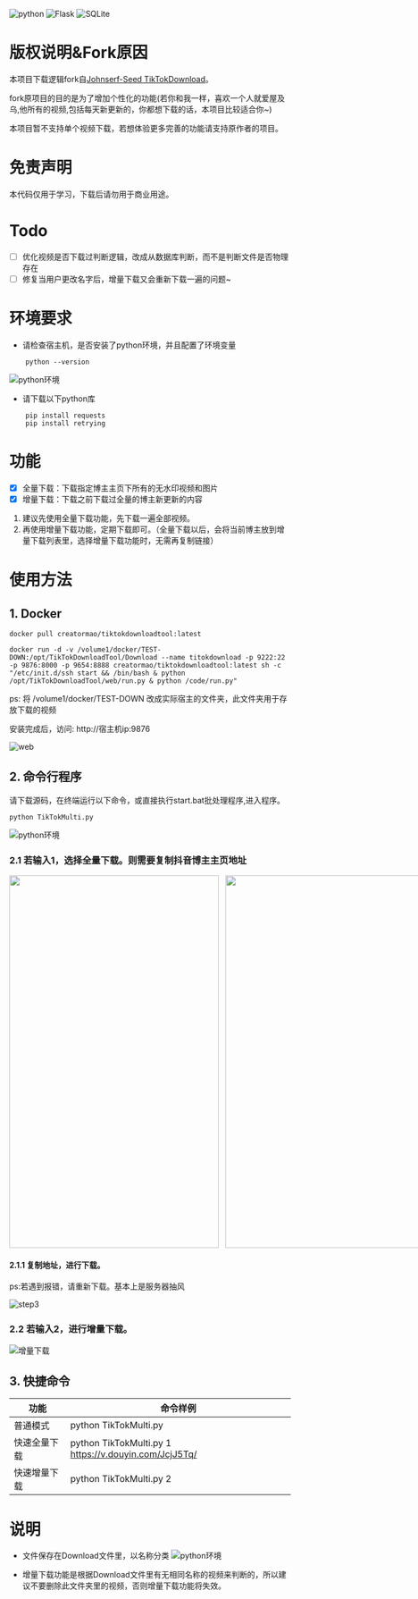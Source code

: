 
![python](https://img.shields.io/badge/python-blue) ![Flask](https://img.shields.io/badge/Flask-green) ![SQLite](https://img.shields.io/badge/SQLite-yellow)

#

# 版权说明&Fork原因
本项目下载逻辑fork自[Johnserf-Seed TikTokDownload](https://github.com/Johnserf-Seed/TikTokDownload)。

fork原项目的目的是为了增加个性化的功能(若你和我一样，喜欢一个人就爱屋及乌,他所有的视频,包括每天新更新的，你都想下载的话，本项目比较适合你~)

本项目暂不支持单个视频下载，若想体验更多完善的功能请支持原作者的项目。

# 免责声明
本代码仅用于学习，下载后请勿用于商业用途。

# Todo
- [ ] 优化视频是否下载过判断逻辑，改成从数据库判断，而不是判断文件是否物理存在
- [ ] 修复当用户更改名字后，增量下载又会重新下载一遍的问题~

# 环境要求
- 请检查宿主机，是否安装了python环境，并且配置了环境变量
~~~
    python --version 
~~~
![python环境](./Resource/python.jpg)

- 请下载以下python库
~~~
    pip install requests
    pip install retrying
~~~

# 功能
- [x] 全量下载：下载指定博主主页下所有的无水印视频和图片
- [x] 增量下载：下载之前下载过全量的博主新更新的内容

1. 建议先使用全量下载功能，先下载一遍全部视频。
2. 再使用增量下载功能，定期下载即可。（全量下载以后，会将当前博主放到增量下载列表里，选择增量下载功能时，无需再复制链接）

# 使用方法


## 1. Docker 

~~~
docker pull creatormao/tiktokdownloadtool:latest

docker run -d -v /volume1/docker/TEST-DOWN:/opt/TikTokDownloadTool/Download --name titokdownload -p 9222:22 -p 9876:8000 -p 9654:8888 creatormao/tiktokdownloadtool:latest sh -c "/etc/init.d/ssh start && /bin/bash & python /opt/TikTokDownloadTool/web/run.py & python /code/run.py"
~~~

ps: 将  /volume1/docker/TEST-DOWN 改成实际宿主的文件夹，此文件夹用于存放下载的视频

安装完成后，访问: http://宿主机ip:9876

![web](./Resource/mobile.png)


## 2. 命令行程序

请下载源码，在终端运行以下命令，或直接执行start.bat批处理程序,进入程序。

~~~
python TikTokMulti.py
~~~
![python环境](./Resource/guide.jpg)

### 2.1 若输入1，选择全量下载。则需要复制抖音博主主页地址

<div style='display:flex;'>
    <img width='375px' height='667px' src='./Resource/userHomeStep1.jpg'>
    &nbsp;&nbsp;&nbsp;
    <img width='375px' height='667px' src='./Resource/userHomeStep2.png'>
    &nbsp;&nbsp;&nbsp;
    <img width='375px' height='667px' src='./Resource/userHomeStep3.png'>
</div>


#### 2.1.1 复制地址，进行下载。
ps:若遇到报错，请重新下载。基本上是服务器抽风

![step3](./Resource/fullDownload.jpg)


### 2.2 若输入2，进行增量下载。

![增量下载](./Resource/updateDownload.jpg)


## 3. 快捷命令
|  功能   | 命令样例  |
|  ----  | ----  |
| 普通模式  | python TikTokMulti.py |
| 快速全量下载  | python TikTokMulti.py 1 https://v.douyin.com/JcjJ5Tq/ |
| 快速增量下载  |  python TikTokMulti.py 2 |

# 说明

- 文件保存在Download文件里，以名称分类
![python环境](./Resource/download.jpg)

- 增量下载功能是根据Download文件里有无相同名称的视频来判断的，所以建议不要删除此文件夹里的视频，否则增量下载功能将失效。